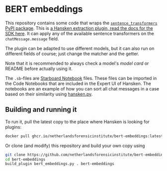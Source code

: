 # BERT embeddings

This repository contains some code that wraps the [`sentence_transformers` PyPI package](https://pypi.org/project/sentence-transformers/).
This is [a Hansken extraction plugin, read the docs for the SDK here](https://netherlandsforensicinstitute.github.io/hansken-extraction-plugin-sdk-documentation/latest/).
It can apply any of the available sentence transformers on the `chatMessage.message` field.

The plugin can be adapted to use different models, but it can also run on different fields of course; just change the matcher and the getter.

Note that it is recommended to always check a model's *model card* or README before actually using it.

The `.sb`-files are [Starboard Notebook](https://github.com/gzuidhof/starboard-notebook) files.
These files can be imported in the Code Notebooks that are included in the Expert UI of Hansken.
The notebooks are an example of how you can sort all chat messages in a case based on their similarity using [hansken.py](https://pypi.org/project/hansken).

## Building and running it
To run it, pull the latest copy to the place where Hansken is looking for plugins:

```bash
docker pull ghcr.io/netherlandsforensicinstitute/bert-embeddings:latest
```

Or clone (and modify) this repository and build your own copy using
```bash
git clone https://github.com/netherlandsforensicinstitute/bert-embeddings
cd bert-embeddings
build_plugin bert_embeddings.py . bert-embeddings
```
